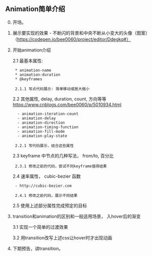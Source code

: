 ## Animation简单介绍

0. 开场。
1. 展示要实现的效果 - 不断闪的背景和中央不断从小变大的头像（图案）
    （https://codepen.io/bee0060/project/editor/Ddegkq#）
    
2. 开始animation介绍

    2.1 最基本属性:
    
        * animation-name
        * animation-duration
        * @keyframes
        
        2.1.1 写点代码展示: 简单移动或放大缩小
        
    2.2 其他属性, delay, duration, count, 方向等等
        https://www.cnblogs.com/bee0060/p/5010934.html
        
         - animation-iteration-count
         - animation-delay
         - animation-direction
         - animation-timing-function
         - animation-fill-mode
         - animation-play-state
         
        2.2.1 写代码展示，结合这些属性
        
    2.3 keyframe 中节点的几种写法， from/to, 百分比
    
        2.3.1 修改之前的代码，尝试不同keyframe值得结果
        
    2.4 速率属性， cubic-bezier 函数
    
        - http://cubic-bezier.com
        
        2.4.1 修改之前代码，展示不同结果
        
    2.5 使用上述部分属性完成预定的目标
    
3. transition和animation的区别和一般适用场景， 入hover后的渐变

    3.1 实现一个简单的过渡效果
    
    3.2 用transition改写上述css让hover时才出现动画
    
4. 下期预告，讲transition。



        
